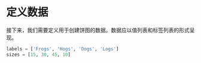 # 定义数据

接下来，我们需要定义用于创建饼图的数据。数据应以值列表和标签列表的形式呈现。

```python
labels = ['Frogs', 'Hogs', 'Dogs', 'Logs']
sizes = [15, 30, 45, 10]
```
